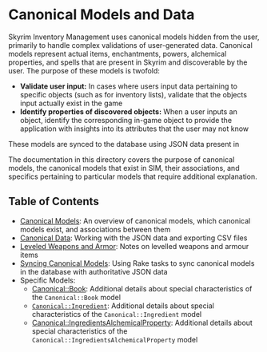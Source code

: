 # Canonical Models and Data

Skyrim Inventory Management uses canonical models hidden from the user, primarily to handle complex validations of user-generated data. Canonical models represent actual items, enchantments, powers, alchemical properties, and spells that are present in Skyrim and discoverable by the user. The purpose of these models is twofold:

* **Validate user input:** In cases where users input data pertaining to specific objects (such as for inventory lists), validate that the objects input actually exist in the game
* **Identify properties of discovered objects:** When a user inputs an object, identify the corresponding in-game object to provide the application with insights into its attributes that the user may not know

These models are synced to the database using JSON data present in

The documentation in this directory covers the purpose of canonical models, the canonical models that exist in SIM, their associations, and specifics pertaining to particular models that require additional explanation.

## Table of Contents

* [Canonical Models](/docs/canonical_models/canonical-models.md): An overview of canonical models, which canonical models exist, and associations between them
* [Canonical Data](/docs/canonical_models/canonical-data.md): Working with the JSON data and exporting CSV files
* [Leveled Weapons and Armor](/docs/canonical_models/levelled-weapons-and-armour.md): Notes on levelled weapons and armour items
* [Syncing Canonical Models](/docs/canonical_models/syncing-canonical-models.md): Using Rake tasks to sync canonical models in the database with authoritative JSON data
* Specific Models:
  * [Canonical::Book](/docs/canonical_models/canonical-book.md): Additional details about special characteristics of the `Canonical::Book` model
  * [`Canonical::Ingredient`](/docs/canonical_models/canonical-ingredient.md): Additional details about special characteristics of the `Canonical::Ingredient` model
  * [Canonical::IngredientsAlchemicalProperty](/docs/canonical_models/canonical-ingredients-alchemical-property.md): Additional details about special characteristics of the `Canonical::IngredientsAlchemicalProperty` model